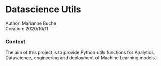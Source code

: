 # Datascience Utils

Author: Marianne Buche  
Creation: 2020/10/11  

### Context

The aim of this project is to provide Python utils functions for Analytics, Datascience, engineering 
and deployment of Machine Learning models.  

